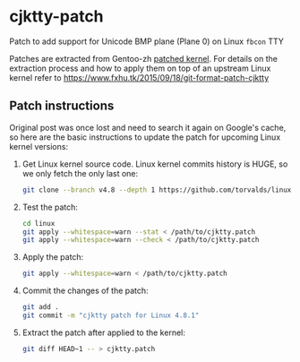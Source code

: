 # cjktty-patch

Patch to add support for Unicode BMP plane (Plane 0) on Linux `fbcon` TTY

Patches are extracted from Gentoo-zh
[patched kernel](https://github.com/Gentoo-zh/linux-cjktty). For details on the
extraction process and how to apply them on top of an upstream Linux kernel
refer to https://www.fxhu.tk/2015/09/18/git-format-patch-cjktty

## Patch instructions
Original post was once lost and need to search it again on Google's cache, so
here are the basic instructions to update the patch for upcoming Linux kernel
versions:

1. Get Linux kernel source code. Linux kernel commits history is HUGE, so we
   only fetch the only last one:

   ```sh
   git clone --branch v4.8 --depth 1 https://github.com/torvalds/linux.git
   ```

2. Test the patch:

   ```sh
   cd linux
   git apply --whitespace=warn --stat < /path/to/cjktty.patch
   git apply --whitespace=warn --check < /path/to/cjktty.patch
   ```

3. Apply the patch:

   ```sh
   git apply --whitespace=warn < /path/to/cjktty.patch
   ```

4. Commit the changes of the patch:

   ```sh
   git add .
   git commit -m "cjktty patch for Linux 4.8.1"
   ```

5. Extract the patch after applied to the kernel:

   ```sh
   git diff HEAD~1 -- > cjktty.patch
   ```
